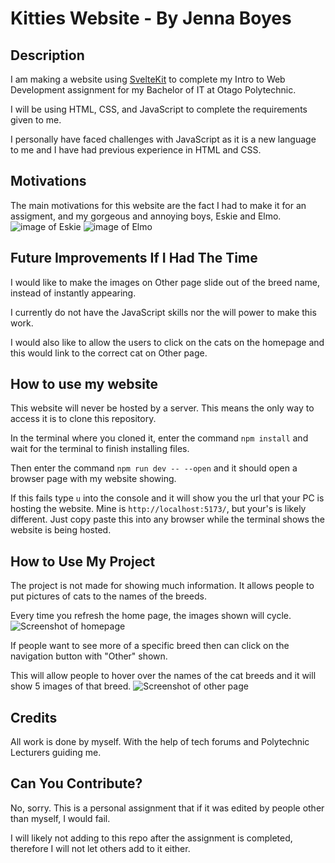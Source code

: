 # Kitties Website - By Jenna Boyes
## Description
I am making a website using [SvelteKit](https://kit.svelte.dev/) to complete my Intro to Web Development assignment for my Bachelor of IT at Otago Polytechnic.

I will be using HTML, CSS, and JavaScript to complete the requirements given to me. 

I personally have faced challenges with JavaScript as it is a new language to me and I have had previous experience in HTML and CSS.


## Motivations
The main motivations for this website are the fact I had to make it for an assigment, and my gorgeous and annoying boys, Eskie and Elmo.
![image of Eskie](https://cdn.discordapp.com/attachments/611056044176703489/1172100591854555198/20230109_153105.jpg?ex=655f16bd&is=654ca1bd&hm=4fb27e8d5c6c72ca307c49d42f246878296dbde78bce0bc22dca56b89923aa08&)
![image of Elmo](https://github.com/lolyay270/svelte_2023/assets/127159745/d1541756-6731-4b1e-93e3-20fb260e9f25)


## Future Improvements If I Had The Time
I would like to make the images on Other page slide out of the breed name, instead of instantly appearing.

I currently do not have the JavaScript skills nor the will power to make this work.

I would also like to allow the users to click on the cats on the homepage and this would link to the correct cat on Other page.


## How to use my website
This website will never be hosted by a server. This means the only way to access it is to clone this repository. 

In the terminal where you cloned it, enter the command `npm install` and wait for the terminal to finish installing files.

Then enter the command `npm run dev -- --open` and it should open a browser page with my website showing.

If this fails type `u` into the console and it will show you the url that your PC is hosting the website. Mine is `http://localhost:5173/`, but your's is likely different. 
Just copy paste this into any browser while the terminal shows the website is being hosted.


## How to Use My Project
The project is not made for showing much information. It allows people to put pictures of cats to the names of the breeds.

Every time you refresh the home page, the images shown will cycle.
![Screenshot of homepage](https://github.com/lolyay270/svelte_2023/assets/127159745/2de7f5a4-0efe-4b71-86ef-dd748c838c5b)

If people want to see more of a specific breed then can click on the navigation button with "Other" shown.

This will allow people to hover over the names of the cat breeds and it will show 5 images of that breed.
![Screenshot of other page](https://github.com/lolyay270/svelte_2023/assets/127159745/5f0fb476-d2f2-4039-948d-a9d984f45db2)


## Credits
All work is done by myself. With the help of tech forums and Polytechnic Lecturers guiding me. 

## Can You Contribute?
No, sorry. This is a personal assignment that if it was edited by people other than myself, I would fail.

I will likely not adding to this repo after the assignment is completed, therefore I will not let others add to it either.

